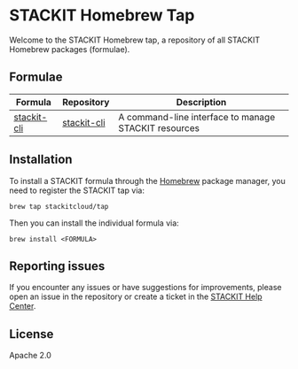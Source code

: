 # STACKIT Homebrew Tap

Welcome to the STACKIT Homebrew tap, a repository of all STACKIT Homebrew packages (formulae).

## Formulae

| Formula                               | Repository                                                 | Description                                          |
| ------------------------------------- | ---------------------------------------------------------- | ---------------------------------------------------- |
| [stackit-cli](Formula/stackit-cli.rb) | [stackit-cli](https://github.com/stackitcloud/stackit-cli) | A command-line interface to manage STACKIT resources |

## Installation

To install a STACKIT formula through the [Homebrew](https://brew.sh/) package manager, you need to register the STACKIT tap via:

```shell
brew tap stackitcloud/tap
```

Then you can install the individual formula via:

```shell
brew install <FORMULA>
```

## Reporting issues

If you encounter any issues or have suggestions for improvements, please open an issue in the repository or create a ticket in the [STACKIT Help Center](https://support.stackit.cloud/).

## License

Apache 2.0

